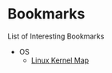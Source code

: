 # Bookmarks
List of Interesting Bookmarks

- OS
	- [Linux Kernel Map](https://makelinux.github.io/kernel/map/)
